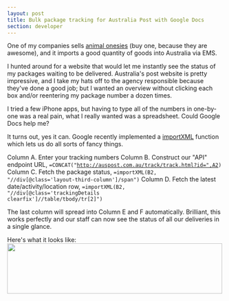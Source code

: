 ```yaml
---
layout: post
title: Bulk package tracking for Australia Post with Google Docs
section: developer
---
```

One of my companies sells <a href="https://www.kigu.me">animal onesies</a> (buy one, because they are awesome), and it imports a good quantity of goods into Australia via EMS.

I hunted around for a website that would let me instantly see the status of my packages waiting to be delivered. Australia's post website is pretty impressive, and I take my hats off to the agency responsible because they've done a good job; but I wanted an overview without clicking each box and/or reentering my package number a dozen times.

I tried a few iPhone apps, but having to type all of the numbers in one-by-one was a real pain, what I really wanted was a spreadsheet. Could Google Docs help me?

It turns out, yes it can. Google recently implemented a <a href="http://support.google.com/docs/bin/answer.py?hl=en&amp;answer=155184">importXML</a> function which lets us do all sorts of fancy things.

Column A. Enter your tracking numbers
Column B. Construct our "API" endpoint URL, <code>=CONCAT("http://auspost.com.au/track/track.html?id=",A2)</code>
Column C. Fetch the package status, <code>=importXML(B2, "//div[@class='layout-third-column']/span")</code>
Column D. Fetch the latest date/activity/location row, <code>=importXML(B2, "//div[@class='trackingDetails clearfix']//table/tbody/tr[2]")</code>

The last column will spread into Column E and F automatically. Brilliant, this works perfectly and our staff can now see the status of all our deliveries in a single glance.

Here's what it looks like:
<a href="/sites/default/files/wp-content/uploads/2012/06/google-docs-postage-tracking-e1339781804323.png"><img src="/sites/default/files/wp-content/uploads/2012/06/google-docs-postage-tracking-e1339781804323.png" alt="" title="Tracking parcel delivery with Google Docs" width="500" height="117" class="aligncenter size-full wp-image-538" /></a>